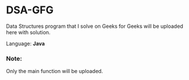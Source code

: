 # DSA-GFG

Data Structures program that I solve on Geeks for Geeks will be uploaded here with solution.

Language: __Java__

### Note: ###
Only the main function will be uploaded.
